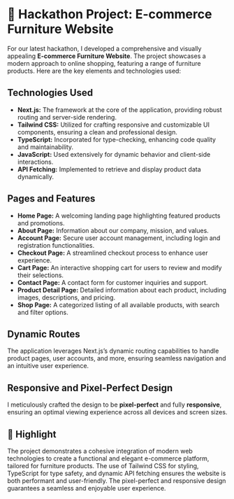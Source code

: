 # 🚀 Hackathon Project: E-commerce Furniture Website

For our latest hackathon, I developed a comprehensive and visually appealing **E-commerce Furniture Website**. The project showcases a modern approach to online shopping, featuring a range of furniture products. Here are the key elements and technologies used:

## Technologies Used
- **Next.js:** The framework at the core of the application, providing robust routing and server-side rendering.
- **Tailwind CSS:** Utilized for crafting responsive and customizable UI components, ensuring a clean and professional design.
- **TypeScript:** Incorporated for type-checking, enhancing code quality and maintainability.
- **JavaScript:** Used extensively for dynamic behavior and client-side interactions.
- **API Fetching:** Implemented to retrieve and display product data dynamically.

## Pages and Features
- **Home Page:** A welcoming landing page highlighting featured products and promotions.
- **About Page:** Information about our company, mission, and values.
- **Account Page:** Secure user account management, including login and registration functionalities.
- **Checkout Page:** A streamlined checkout process to enhance user experience.
- **Cart Page:** An interactive shopping cart for users to review and modify their selections.
- **Contact Page:** A contact form for customer inquiries and support.
- **Product Detail Page:** Detailed information about each product, including images, descriptions, and pricing.
- **Shop Page:** A categorized listing of all available products, with search and filter options.

## Dynamic Routes
The application leverages Next.js’s dynamic routing capabilities to handle product pages, user accounts, and more, ensuring seamless navigation and an intuitive user experience.

## Responsive and Pixel-Perfect Design
I meticulously crafted the design to be **pixel-perfect** and fully **responsive**, ensuring an optimal viewing experience across all devices and screen sizes.

## 🌟 Highlight
The project demonstrates a cohesive integration of modern web technologies to create a functional and elegant e-commerce platform, tailored for furniture products. The use of Tailwind CSS for styling, TypeScript for type safety, and dynamic API fetching ensures the website is both performant and user-friendly. The pixel-perfect and responsive design guarantees a seamless and enjoyable user experience.




